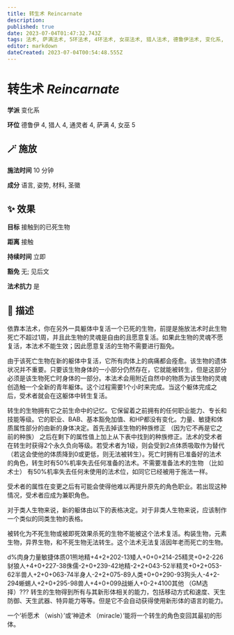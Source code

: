 ```yaml
---
title: 转生术 Reincarnate
description: 
published: true
date: 2023-07-04T01:47:32.743Z
tags: 法术, 萨满法术, 5环法术, 4环法术, 女巫法术, 猎人法术, 德鲁伊法术, 变化系, 通灵者法术
editor: markdown
dateCreated: 2023-07-04T00:54:48.555Z
---
```


# **转生术** *Reincarnate*

**学派** 变化系 

**环位** 德鲁伊 4, 猎人 4, 通灵者 4, 萨满 4, 女巫 5

## 🪄 施放

**施法时间** 10 分钟

**成分** 语言, 姿势, 材料, 圣徽

## ✨ 效果 

**目标** 接触到的已死生物 

**距离** 接触  

**持续时间** 立即 

**豁免** 无; 见后文

**法术抗力** 是

## 📖 描述

依靠本法术，你在另外一具躯体中复活一个已死的生物，前提是施放法术时此生物死亡不超过1周，并且此生物的灵魂是自由的且愿意复活。如果此生物的灵魂不愿复活，本法术不能生效；因此愿意复活的生物不需要进行豁免。

由于该死亡生物在新的躯体中复活，它所有肉体上的病痛都会痊愈。该生物的遗体状况并不重要。只要该生物身体的一小部分仍然存在，它就能被转生，但是这部分必须是该生物死亡时身体的一部分。本法术会用附近自然中的物质为该生物的灵魂创造触一个全新的青年躯体。这个过程需要1个小时来完成。当这个躯体完成之后，受术者就会在这躯体中转生复活。

转生的生物拥有它之前生命中的记忆。它保留着之前拥有的任何职业能力、专长和技能等级。它的职业、BAB、基本豁免加值、和HP都没有变化。力量、敏捷和体质属性部分的由新的身体决定。首先去掉该生物的种族修正 （因为它不再是它之前的种族） 之后在剩下的属性值上加上从下表中找到的种族修正。法术的受术者在转生时获得2个永久负向等级。若受术者为1级，则会受到2点体质吸取作为替代 （若这会使他的体质降到0或更低，则无法被转生）。死亡时拥有已准备好的法术的角色，转生时有50%机率失去任何准备的法术。不需要准备法术的生物 （比如术士） 有50%机率失去任何未使用的法术位，如同它已经被用于施法一样。

受术者的属性在变更之后有可能会使得他难以再提升原先的角色职业。若出现这种情况，受术者应成为兼职角色。

对于类人生物来说，新的躯体由以下的表格决定。对于非类人生物来说，应该制作一个类似的同类生物的表格。

被转化为不死生物或被即死效果杀死的生物不能被这个法术复活。构装生物，元素生物，异界生物，和不死生物无法转生。这个法术无法复活因年老而死亡的生物。

 d%肉身力量敏捷体质01熊地精+4+2+202-13矮人+0+0+214-25精灵+0+2-226豺狼人+4+0+227-38侏儒-2+0+239-42地精-2+2+043-52半精灵+0+2+053-62半兽人+2+0+063-74半身人-2+2+075-89人类+0+0+290-93狗头人-4+2-294蜥蜴人+2+0+295-98兽人+4+0+099战蜥人+0-2+4100其他 （GM选择）???  转生的生物得到所有与其新形体相关的能力，包括移动方式和速度、天生防御、天生武器、特异能力等等。但是它不会自动获得使用新形体的语言的能力。

一个‘祈愿术 （wish）’或‘神迹术 （miracle）’能将一个转生的角色变回其最初的形体。
    